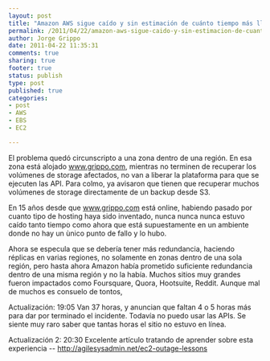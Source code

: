 ```yaml
--- 
layout: post
title: "Amazon AWS sigue caído y sin estimación de cuánto tiempo más llevará"
permalink: /2011/04/22/amazon-aws-sigue-caido-y-sin-estimacion-de-cuanto-tiempo-mas-llevara/index.html
author: Jorge Grippo
date: 2011-04-22 11:35:31
comments: true
sharing: true
footer: true
status: publish
type: post
published: true
categories: 
- post
- AWS
- EBS
- EC2

---
```

<!-- 189 -->
El problema quedó circunscripto a una zona dentro de una región. En esa zona está alojado www.grippo.com, mientras no terminen de recuperar los volúmenes de storage afectados, no van a liberar la plataforma para que se ejecuten las API. Para colmo, ya avisaron que tienen que recuperar muchos volúmenes de storage directamente de un backup desde S3.

En 15 años desde que www.grippo.com está online, habiendo pasado por cuanto tipo de hosting haya sido inventado, nunca nunca nunca estuvo caído tanto tiempo como ahora que está supuestamente en un ambiente donde no hay un ùnico punto de fallo y lo hubo.

Ahora se especula que se debería tener más redundancia, haciendo réplicas en varias regiones, no solamente en zonas dentro de una sola región, pero hasta ahora Amazon había prometido suficiente redundancia dentro de una misma región y no la había. Muchos sitios muy grandes fueron impactados como Foursquare, Quora, Hootsuite, Reddit. Aunque mal de muchos es consuelo de tontos,

Actualización:
19:05 Van 37 horas, y anuncian que faltan 4 o 5 horas más para dar por terminado el incidente. Todavía no puedo usar las APIs. Se siente muy raro saber que tantas horas el sitio no estuvo en línea.

Actualización 2:
20:30 Excelente artículo tratando de aprender sobre esta experiencia -- http://agilesysadmin.net/ec2-outage-lessons



